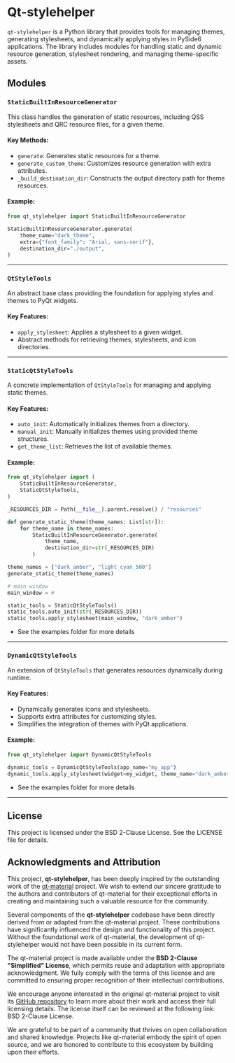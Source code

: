 # Qt-stylehelper

`qt-stylehelper` is a Python library that provides tools for managing themes, generating stylesheets, and dynamically applying styles in PySide6 applications. The library includes modules for handling static and dynamic resource generation, stylesheet rendering, and managing theme-specific assets.

Modules
-------

### `StaticBuiltInResourceGenerator`

This class handles the generation of static resources, including QSS stylesheets and QRC resource files, for a given theme.

#### Key Methods:

*   `generate`: Generates static resources for a theme.
*   `generate_custom_theme`: Customizes resource generation with extra attributes.
*   `_build_destination_dir`: Constructs the output directory path for theme resources.

#### Example:

```python
from qt_stylehelper import StaticBuiltInResourceGenerator

StaticBuiltInResourceGenerator.generate(
    theme_name="dark_theme",
    extra={"font_family": "Arial, sans-serif"},
    destination_dir="./output",
)
```

* * *

### `QtStyleTools`

An abstract base class providing the foundation for applying styles and themes to PyQt widgets.

#### Key Features:

*   `apply_stylesheet`: Applies a stylesheet to a given widget.
*   Abstract methods for retrieving themes, stylesheets, and icon directories.

* * *

### `StaticQtStyleTools`

A concrete implementation of `QtStyleTools` for managing and applying static themes.

#### Key Features:

*   `auto_init`: Automatically initializes themes from a directory.
*   `manual_init`: Manually initializes themes using provided theme structures.
*   `get_theme_list`: Retrieves the list of available themes.

#### Example:

```python
from qt_stylehelper import (
	StaticBuiltInResourceGenerator,
	StaticQtStyleTools,
)

_RESOURCES_DIR = Path(__file__).parent.resolve() / "resources"

def generate_static_theme(theme_names: List[str]):
	for theme_name in theme_names:
		StaticBuiltInResourceGenerator.generate(
			theme_name,
			destination_dir=str(_RESOURCES_DIR)
		)

theme_names = ["dark_amber", "light_cyan_500"]
generate_static_theme(theme_names)

# main window
main_window = #

static_tools = StaticQtStyleTools()
static_tools.auto_init(str(_RESOURCES_DIR))
static_tools.apply_stylesheet(main_window, "dark_amber")
```

- See the examples folder for more details

* * *

### `DynamicQtStyleTools`

An extension of `QtStyleTools` that generates resources dynamically during runtime.

#### Key Features:

*   Dynamically generates icons and stylesheets.
*   Supports extra attributes for customizing styles.
*   Simplifies the integration of themes with PyQt applications.

#### Example:

```python
from qt_stylehelper import DynamicQtStyleTools

dynamic_tools = DynamicQtStyleTools(app_name="my_app")
dynamic_tools.apply_stylesheet(widget=my_widget, theme_name="dark_amber")
```

- See the examples folder for more details

* * *

## License
This project is licensed under the BSD 2-Clause License. See the LICENSE file for details.

## Acknowledgments and Attribution

This project, **qt-stylehelper**, has been deeply inspired by the outstanding work of the [qt\-material](https://github.com/UN-GCPDS/qt-material) project. We wish to extend our sincere gratitude to the authors and contributors of qt-material for their exceptional efforts in creating and maintaining such a valuable resource for the community.

Several components of the **qt-stylehelper** codebase have been directly derived from or adapted from the qt-material project. These contributions have significantly influenced the design and functionality of this project. Without the foundational work of qt-material, the development of qt-stylehelper would not have been possible in its current form.

The qt-material project is made available under the **BSD 2-Clause "Simplified" License**, which permits reuse and adaptation with appropriate acknowledgment. We fully comply with the terms of this license and are committed to ensuring proper recognition of their intellectual contributions.

We encourage anyone interested in the original qt-material project to visit its [GitHub repository](https://github.com/UN-GCPDS/qt-material) to learn more about their work and access their full licensing details. The license itself can be reviewed at the following link: BSD 2\-Clause License.

We are grateful to be part of a community that thrives on open collaboration and shared knowledge. Projects like qt-material embody the spirit of open source, and we are honored to contribute to this ecosystem by building upon their efforts.